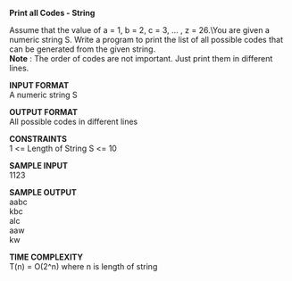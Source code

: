**Print all Codes - String**

Assume that the value of a = 1, b = 2, c = 3, ... , z = 26.\You are given a numeric string S. Write a program to print the list of all possible codes that can be generated from the given string.\
**Note** : The order of codes are not important. Just print them in different lines.

**INPUT FORMAT**\
A numeric string S

**OUTPUT FORMAT**\
All possible codes in different lines

**CONSTRAINTS**\
1 <= Length of String S <= 10

**SAMPLE INPUT**\
1123

**SAMPLE OUTPUT**\
aabc\
kbc\
alc\
aaw\
kw

**TIME COMPLEXITY**\
T(n) = O(2^n) where n is length of string

